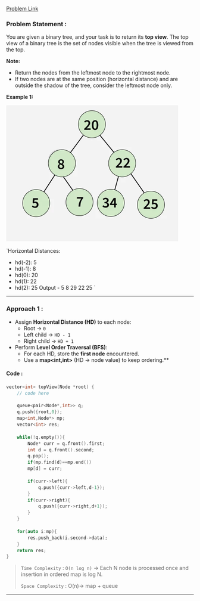 [Problem Link](https://www.geeksforgeeks.org/problems/bottom-view-of-binary-tree/1)
### Problem Statement : 

You are given a binary tree, and your task is to return its **top view**. The top view of a binary tree is the set of nodes visible when the tree is viewed from the top.

**Note:** 

- Return the nodes from the leftmost node to the rightmost node.
- If two nodes are at the same position (horizontal distance) and are outside the shadow of the tree, consider the leftmost node only.

**Example 1:**

![img](../Images/bottomview.png)

`Horizontal Distances:
- hd(-2): 5
- hd(-1): 8
- hd(0): 20
- hd(1): 22
- hd(2): 25
Output - 5 8 29 22 25
`

---


###  Approach 1 :

-  Assign **Horizontal Distance (HD)** to each node:
    - Root → `0`
    - Left child → `HD - 1`
    - Right child → `HD + 1`
- Perform **Level Order Traversal (BFS)**:
    - For each HD, store the **first node** encountered.
    - Use a **map<int,int>** (HD → node value) to keep ordering.**

#### Code :

```cpp
vector<int> topView(Node *root) {
	// code here
	
	queue<pair<Node*,int>> q;
	q.push({root,0});
	map<int,Node*> mp;
	vector<int> res;
	
	while(!q.empty()){
		Node* curr = q.front().first;
		int d = q.front().second;
		q.pop();
		if(mp.find(d)==mp.end())
		mp[d] = curr;
		
		if(curr->left){
			q.push({curr->left,d-1});
		}
		if(curr->right){
			q.push({curr->right,d+1});
		}
	}
	
	for(auto i:mp){
		res.push_back(i.second->data);
	}
	return res;
}
```


> `Time Complexity` : `O(n log n)`  -> Each N node is processed once and insertion in ordered map is log N.
> 
> `Space Complexity` : O(n)-> map + queue

---
